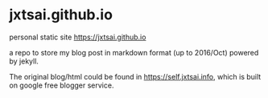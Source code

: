 # jxtsai.github.io
personal static site https://jxtsai.github.io

a repo to store my blog post in markdown format (up to 2016/Oct) powered by jekyll. 

The original blog/html could be found in https://self.jxtsai.info, which is built on google free blogger service. 
